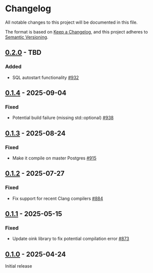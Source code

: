 # Changelog

All notable changes to this project will be documented in this file.

The format is based on [Keep a Changelog](https://keepachangelog.com/en/1.0.0/), and this project adheres
to [Semantic Versioning](https://semver.org/spec/v2.0.0.html).

## [0.2.0] - TBD

### Added

* SQL autostart functionality [#932](https://github.com/omnigres/omnigres/pull/932)

## [0.1.4] - 2025-09-04

### Fixed

* Potential build failure (missing std::optional) [#938](https://github.com/omnigres/omnigres/pull/938)

## [0.1.3] - 2025-08-24

### Fixed

* Make it compile on master Postgres [#915](https://github.com/omnigres/omnigres/pull/915)

## [0.1.2] - 2025-07-27

### Fixed

* Fix support for recent Clang compilers [#884](https://github.com/omnigres/omnigres/pull/884)

## [0.1.1] - 2025-05-15

### Fixed

* Update oink library to fix potential compilation error [#873](https://github.com/omnigres/omnigres/pull/873)

## [0.1.0] - 2025-04-24

Initial release

[Unreleased]: https://github.com/omnigres/omnigres/commits/next/omni_worker

[0.1.0]: [https://github.com/omnigres/omnigres/pull/856]

[0.1.1]: [https://github.com/omnigres/omnigres/pull/873]

[0.1.2]: [https://github.com/omnigres/omnigres/pull/884]

[0.1.3]: [https://github.com/omnigres/omnigres/pull/915]

[0.1.4]: [https://github.com/omnigres/omnigres/pull/938]

[0.2.0]: [https://github.com/omnigres/omnigres/pull/865]

